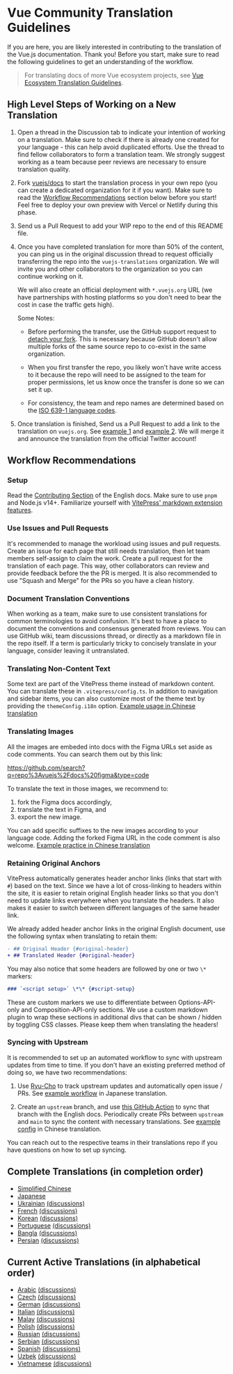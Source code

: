 # Vue Community Translation Guidelines

If you are here, you are likely interested in contributing to the translation of the Vue.js documentation. Thank you! Before you start, make sure to read the following guidelines to get an understanding of the workflow.

> For translating docs of more Vue ecosystem projects, see [Vue Ecosystem Translation Guidelines](README_ECOSYSTEM.md).

## High Level Steps of Working on a New Translation

1. Open a thread in the Discussion tab to indicate your intention of working on a translation. Make sure to check if there is already one created for your language - this can help avoid duplicated efforts. Use the thread to find fellow collaborators to form a translation team. We strongly suggest working as a team because peer reviews are necessary to ensure translation quality.

2. Fork [vuejs/docs](https://github.com/vuejs/docs) to start the translation process in your own repo (you can create a dedicated organization for it if you want). Make sure to read the [Workflow Recommendations](#workflow-recommendations) section below before you start! Feel free to deploy your own preview with Vercel or Netlify during this phase.

3. Send us a Pull Request to add your WIP repo to the end of this README file.

4. Once you have completed translation for more than 50% of the content, you can ping us in the original discussion thread to request officially transferring the repo into the `vuejs-translations` organization. We will invite you and other collaborators to the organization so you can continue working on it.

   We will also create an official deployment with `*.vuejs.org` URL (we have partnerships with hosting platforms so you don't need to bear the cost in case the traffic gets high).

   Some Notes:

   - Before performing the transfer, use the GitHub support request to [detach your fork](https://support.github.com/request/fork). This is necessary because GitHub doesn't allow multiple forks of the same source repo to co-exist in the same organization.

   - When you first transfer the repo, you likely won't have write access to it because the repo will need to be assigned to the team for proper permissions, let us know once the transfer is done so we can set it up.

   - For consistency, the team and repo names are determined based on the [ISO 639-1 language codes](https://en.wikipedia.org/wiki/List_of_ISO_639-1_codes).

5. Once translation is finished, Send us a Pull Request to add a link to the translation on `vuejs.org`. See [example 1](https://github.com/vuejs/docs/pull/2448) and [example 2](https://github.com/vuejs/docs/pull/2508). We will merge it and announce the translation from the official Twitter account!

## Workflow Recommendations

### Setup

Read the [Contributing Section](https://github.com/vuejs/docs#contributing) of the English docs. Make sure to use `pnpm` and Node.js v14+. Familiarize yourself with [VitePress' markdown extension features](https://vitepress.vuejs.org/guide/markdown.html).

### Use Issues and Pull Requests

It's recommended to manage the workload using issues and pull requests. Create an issue for each page that still needs translation, then let team members self-assign to claim the work. Create a pull request for the translation of each page. This way, other collaborators can review and provide feedback before the the PR is merged. It is also recommended to use "Squash and Merge" for the PRs so you have a clean history.

### Document Translation Conventions

When working as a team, make sure to use consistent translations for common terminologies to avoid confusion. It's best to have a place to document the conventions and consensus generated from reviews. You can use GitHub wiki, team discussions thread, or directly as a markdown file in the repo itself. If a term is particularly tricky to concisely translate in your language, consider leaving it untranslated.

### Translating Non-Content Text

Some text are part of the VitePress theme instead of markdown content. You can translate these in `.vitepress/config.ts`. In addition to navigation and sidebar items, you can also customize most of the theme text by providing the `themeConfig.i18n` option. [Example usage in Chinese translation](https://github.com/vuejs-translations/docs-zh-cn/blob/main/.vitepress/config.ts#L554-L588)

### Translating Images

All the images are embeded into docs with the Figma URLs set aside as code comments. You can search them out by this link:

https://github.com/search?q=repo%3Avuejs%2Fdocs%20figma&type=code

To translate the text in those images, we recommend to:

1. fork the Figma docs accordingly,
2. translate the text in Figma, and
3. export the new image.

You can add specific suffixes to the new images according to your language code. Adding the forked Figma URL in the code comment is also welcome. [Example practice in Chinese translation](https://github.com/vuejs-translations/docs-zh-cn/pull/858)

### Retaining Original Anchors

VitePress automatically generates header anchor links (links that start with `#`) based on the text. Since we have a lot of cross-linking to headers within the site, it is easier to retain original English header links so that you don't need to update links everywhere when you translate the headers. It also makes it easier to switch between different languages of the same header link.

We already added header anchor links in the original English document, use the following syntax when translating to retain them:

```diff
- ## Original Header {#original-header}
+ ## Translated Header {#original-header}
```

You may also notice that some headers are followed by one or two `\*` markers:

```md
### `<script setup>` \*\* {#script-setup}
```

These are custom markers we use to differentiate between Options-API-only and Composition-API-only sections. We use a custom markdown plugin to wrap these sections in additional divs that can be shown / hidden by toggling CSS classes. Please keep them when translating the headers!

### Syncing with Upstream

It is recommended to set up an automated workflow to sync with upstream updates from time to time. If you don't have an existing preferred method of doing so, we have two recommendations:

1. Use [Ryu-Cho](https://github.com/vuejs-translations/ryu-cho) to track upstream updates and automatically open issue / PRs. See [example workflow](https://github.com/vuejs-translations/docs-ja/blob/main/.github/workflows/ryu-cho.yaml) in Japanese translation.

2. Create an `upstream` branch, and use [this GitHub Action](https://github.com/TobKed/github-forks-sync-action) to sync that branch with the English docs. Periodically create PRs between `upstream` and `main` to sync the content with necessary translations. See [example config](https://github.com/vuejs-translations/docs-zh-cn/blob/main/.github/workflows/autosync.yml) in Chinese translation.

You can reach out to the respective teams in their translations repo if you have questions on how to set up syncing.

## Complete Translations (in completion order)

- [Simplified Chinese](https://github.com/vuejs-translations/docs-zh-cn)
- [Japanese](https://github.com/vuejs-translations/docs-ja)
- [Ukrainian](https://github.com/vuejs-translations/docs-uk) [(discussions)](https://github.com/vuejs-translations/guidelines/discussions/25)
- [French](https://github.com/vuejs-translations/docs-fr) [(discussions)](https://github.com/vuejs-translations/guidelines/discussions/2)
- [Korean](https://github.com/vuejs-translations/docs-ko) [(discussions)](https://github.com/vuejs-translations/guidelines/discussions/57)
- [Portuguese](https://github.com/vuejs-translations/docs-pt) [(discussions)](https://github.com/vuejs-translations/guidelines/discussions/26)
- [Bangla](https://github.com/vuejs-translations/docs-bn) [(discussions)](https://github.com/vuejs-translations/guidelines/discussions/66)
- [Persian](https://github.com/vuejs-translations/docs-fa) [(discussions)](https://github.com/vuejs-translations/guidelines/discussions/6)

## Current Active Translations (in alphabetical order)

- [Arabic](https://github.com/vuejs-translations/docs-ar) [(discussions)](https://github.com/vuejs-translations/guidelines/discussions/60)
- [Czech](https://github.com/AloisSeckar/vuejs-docs-cs) [(discussions)](https://github.com/vuejs-translations/guidelines/discussions/64)
- [German](https://github.com/roma-marshall/docs-de) [(discussions)](https://github.com/vuejs-translations/guidelines/discussions/49)
- [Italian](https://github.com/phox081/docs-it) [(discussions)](https://github.com/vuejs-translations/guidelines/discussions/23)
- [Malay](https://github.com/mujahidfa/docs-ms) [(discussions)](https://github.com/vuejs-translations/guidelines/discussions/53)
- [Polish](https://github.com/WojciechSkirlo/docs) [(discussions)](https://github.com/vuejs-translations/guidelines/discussions/31)
- [Russian](https://github.com/translation-gang/docs-ru) [(discussions)](https://github.com/vuejs-translations/guidelines/discussions/12)
- [Serbian](https://github.com/vuejs-rs/docs) [(discussions)](https://github.com/vuejs-translations/guidelines/discussions/27)
- [Spanish](https://github.com/drfcozapata/docs/) [(discussions)](https://github.com/vuejs-translations/guidelines/discussions/3)
- [Uzbek](https://github.com/Zikoi5/docs-uz) [(discussions)](https://github.com/vuejs-translations/guidelines/discussions/32)
- [Vietnamese](https://github.com/vuejs-vn/docs) [(discussions)](https://github.com/vuejs-translations/guidelines/discussions/13)
